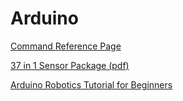 # Arduino

[Command Reference Page](https://www.arduino.cc/en/Reference/HomePage)

[37 in 1 Sensor Package (pdf)](https://www.modmypi.com/download/37-piece-sensor-description.pdf)

[Arduino Robotics Tutorial for Beginners](https://www.youtube.com/watch?v=-Jsvg6u9CYI)
